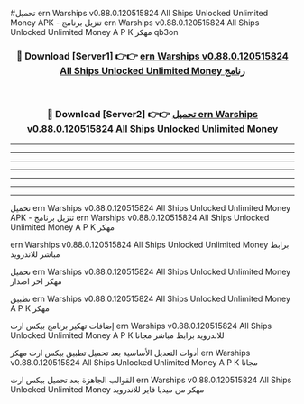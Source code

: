 #تحميل ern Warships v0.88.0.120515824 All Ships Unlocked Unlimited Money  APK - تنزيل برنامج ern Warships v0.88.0.120515824 All Ships Unlocked Unlimited Money  A P K مهكر qb3on 



<div align="center">
<h3>🔴 Download [Server1] 👉👉 <a href="https://apkdownload10.web.app/?title=ern Warships v0.88.0.120515824 All Ships Unlocked Unlimited Money ">ern Warships v0.88.0.120515824 All Ships Unlocked Unlimited Money  رنامج</a></h3><br>

<h3>🔴 Download [Server2] 👉👉 <a href="https://apkdownload10.web.app/?title=ern Warships v0.88.0.120515824 All Ships Unlocked Unlimited Money ">تحميل ern Warships v0.88.0.120515824 All Ships Unlocked Unlimited Money  </a></h3>
</div>


----------------------------------------------------------

----------------------------------------------------------

----------------------------------------------------------

----------------------------------------------------------

----------------------------------------------------------

----------------------------------------------------------

----------------------------------------------------------

تحميل ern Warships v0.88.0.120515824 All Ships Unlocked Unlimited Money  APK - تنزيل برنامج ern Warships v0.88.0.120515824 All Ships Unlocked Unlimited Money  A P K مهكر

ern Warships v0.88.0.120515824 All Ships Unlocked Unlimited Money  برابط مباشر للاندرويد

تحميل ern Warships v0.88.0.120515824 All Ships Unlocked Unlimited Money  مهكر اخر اصدار

تطبيق ern Warships v0.88.0.120515824 All Ships Unlocked Unlimited Money  A P K مهكر

إضافات تهكير برنامج بيكس ارت ern Warships v0.88.0.120515824 All Ships Unlocked Unlimited Money  A P K للاندرويد برابط مباشر مجانا

أدوات التعديل الأساسية بعد تحميل تطبيق بيكس ارت مهكر ern Warships v0.88.0.120515824 All Ships Unlocked Unlimited Money  A P K مجانا

القوالب الجاهزة بعد تحميل بيكس ارت ern Warships v0.88.0.120515824 All Ships Unlocked Unlimited Money  مهكر من ميديا فاير للاندرويد


